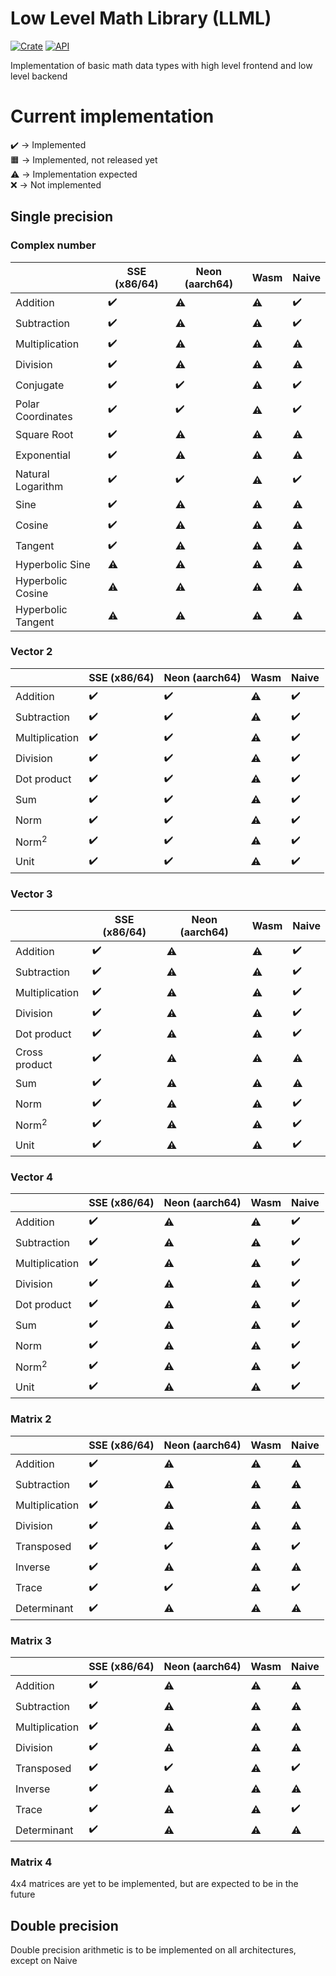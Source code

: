 # Low Level Math Library (LLML)
[![Crate](https://img.shields.io/crates/v/llml.svg)](https://crates.io/crates/llml)
[![API](https://docs.rs/llml/badge.svg)](https://docs.rs/llml)

Implementation of basic math data types with high level frontend and low level backend

# Current implementation
✔️ -> Implemented\
🟧 -> Implemented, not released yet\
⚠️ -> Implementation expected\
❌ -> Not implemented

## Single precision
### Complex number
|                    | SSE (x86/64) | Neon (aarch64) | Wasm | Naive |
| ----------------   | ------------ | -------------- | ---- | ----- |
| Addition           | ✔️           | ⚠️            | ⚠️   | ✔️   |
| Subtraction        | ✔️           | ⚠️            | ⚠️   | ✔️   |
| Multiplication     | ✔️           | ⚠️            | ⚠️   | ⚠️   |
| Division           | ✔️           | ⚠️            | ⚠️   | ⚠️   |
| Conjugate          | ✔️           | ✔️            | ⚠️   | ✔️   |
| Polar Coordinates  | ✔️           | ✔️            | ⚠️   | ✔️   |
| Square Root        | ✔️           | ⚠️            | ⚠️   | ⚠️   |
| Exponential        | ✔️           | ⚠️            | ⚠️   | ⚠️   |
| Natural Logarithm  | ✔️           | ✔️            | ⚠️   | ✔️   |
| Sine               | ✔️           | ⚠️            | ⚠️   | ⚠️   |
| Cosine             | ✔️           | ⚠️            | ⚠️   | ⚠️   |
| Tangent            | ✔️           | ⚠️            | ⚠️   | ⚠️   |
| Hyperbolic Sine    | ⚠️           | ⚠️            | ⚠️   | ⚠️   |
| Hyperbolic Cosine  | ⚠️           | ⚠️            | ⚠️   | ⚠️   |
| Hyperbolic Tangent | ⚠️           | ⚠️            | ⚠️   | ⚠️   |

### Vector 2
|                  | SSE (x86/64) | Neon (aarch64) | Wasm | Naive |
| ---------------- | ------------ | -------------- | ---- | ----- |
| Addition         | ✔️           | ✔️            | ⚠️   | ✔️   |
| Subtraction      | ✔️           | ✔️            | ⚠️   | ✔️   |
| Multiplication   | ✔️           | ✔️            | ⚠️   | ✔️   |
| Division         | ✔️           | ✔️            | ⚠️   | ✔️   |
| Dot product      | ✔️           | ✔️            | ⚠️   | ✔️   |
| Sum              | ✔️           | ✔️            | ⚠️   | ✔️   |
| Norm             | ✔️           | ✔️            | ⚠️   | ✔️   |
| Norm<sup>2</sup> | ✔️           | ✔️            | ⚠️   | ✔️   |
| Unit             | ✔️           | ✔️            | ⚠️   | ✔️   |

### Vector 3
|                    | SSE (x86/64) | Neon (aarch64) | Wasm | Naive |
| ------------------ | ------------ | -------------- | ---- | ----- |
| Addition           | ✔️           | ⚠️            | ⚠️   | ✔️   |
| Subtraction        | ✔️           | ⚠️            | ⚠️   | ✔️   |
| Multiplication     | ✔️           | ⚠️            | ⚠️   | ✔️   |
| Division           | ✔️           | ⚠️            | ⚠️   | ✔️   |
| Dot product        | ✔️           | ⚠️            | ⚠️   | ✔️   |
| Cross product      | ✔️           | ⚠️            | ⚠️   | ⚠️   |
| Sum                | ✔️           | ⚠️            | ⚠️   | ⚠️   |
| Norm               | ✔️           | ⚠️            | ⚠️   | ✔️   |
| Norm<sup>2</sup>   | ✔️           | ⚠️            | ⚠️   | ✔️   |
| Unit               | ✔️           | ⚠️            | ⚠️   | ✔️   |

### Vector 4
|                  | SSE (x86/64) | Neon (aarch64) | Wasm | Naive |
| ---------------- | ------------ | -------------- | ---- | ----- |
| Addition         | ✔️           | ⚠️            | ⚠️   | ✔️   |
| Subtraction      | ✔️           | ⚠️            | ⚠️   | ✔️   |
| Multiplication   | ✔️           | ⚠️            | ⚠️   | ✔️   |
| Division         | ✔️           | ⚠️            | ⚠️   | ✔️   |
| Dot product      | ✔️           | ⚠️            | ⚠️   | ✔️   |
| Sum              | ✔️           | ⚠️            | ⚠️   | ✔️   |
| Norm             | ✔️           | ⚠️            | ⚠️   | ✔️   |
| Norm<sup>2</sup> | ✔️           | ⚠️            | ⚠️   | ✔️   |
| Unit             | ✔️           | ⚠️            | ⚠️   | ✔️   |

### Matrix 2
|                  | SSE (x86/64) | Neon (aarch64) | Wasm | Naive |
| ---------------- | ------------ | -------------- | ---- | ----- |
| Addition         | ✔️           | ⚠️            | ⚠️   | ⚠️   |
| Subtraction      | ✔️           | ⚠️            | ⚠️   | ⚠️   |
| Multiplication   | ✔️           | ⚠️            | ⚠️   | ⚠️   |
| Division         | ✔️           | ⚠️            | ⚠️   | ⚠️   |
| Transposed       | ✔️           | ✔️            | ⚠️   | ✔️   |
| Inverse          | ✔️           | ⚠️            | ⚠️   | ⚠️   |
| Trace            | ✔️           | ✔️            | ⚠️   | ✔️   |
| Determinant      | ✔️           | ⚠️            | ⚠️   | ⚠️   |

### Matrix 3
|                  | SSE (x86/64) | Neon (aarch64) | Wasm | Naive |
| ---------------- | ------------ | -------------- | ---- | ----- |
| Addition         | ✔️           | ⚠️            | ⚠️   | ⚠️   |
| Subtraction      | ✔️           | ⚠️            | ⚠️   | ⚠️   |
| Multiplication   | ✔️           | ⚠️            | ⚠️   | ⚠️   |
| Division         | ✔️           | ⚠️            | ⚠️   | ⚠️   |
| Transposed       | ✔️           | ✔️            | ⚠️   | ✔️   |
| Inverse          | ✔️           | ⚠️            | ⚠️   | ⚠️   |
| Trace            | ✔️           | ⚠️            | ⚠️   | ✔️   |
| Determinant      | ✔️           | ⚠️            | ⚠️   | ⚠️   |

### Matrix 4
4x4 matrices are yet to be implemented, but are expected to be in the future

## Double precision
Double precision arithmetic is to be implemented on all architectures, except on Naive 